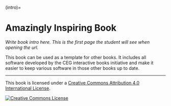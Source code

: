 (intro)=
# Amazingly Inspiring Book

_Write book intro here. This is the first page the student will see when opening the url._

This book can be used as a template for other books. It includes all software developed by the CEG interactive books initiative and make it easier to keep various software in those other books up to date.

---

This book is licensed under a <a rel="license" href="http://creativecommons.org/licenses/by/4.0/">Creative Commons Attribution 4.0 International License</a>.

<a rel="license" href="http://creativecommons.org/licenses/by/4.0/"><img alt="Creative Commons License" style="border-width:0" src="https://i.creativecommons.org/l/by/4.0/88x31.png"/></a>
